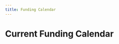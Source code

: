 ```yaml
---
title: Funding Calendar
---
```


# Current Funding Calendar

<div data-tockify-component="calendar" data-tockify-calendar="asuclasgs"></div>
<script data-cfasync="false" data-tockify-script="embed" src="https://public.tockify.com/browser/embed.js"></script>
